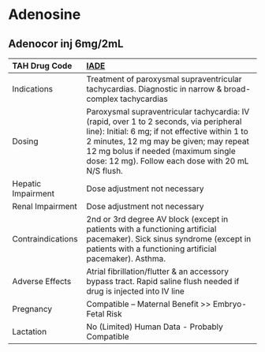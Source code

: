 # Adenosine

## Adenocor inj 6mg/2mL

| TAH Drug Code      | [IADE](https://www.tahsda.org.tw/drugs/hissearch.php?drug_code=IADE)                                                                                                                                                                                                            |
|:-------------------|:--------------------------------------------------------------------------------------------------------------------------------------------------------------------------------------------------------------------------------------------------------------------------------|
| Indications        | Treatment of paroxysmal supraventricular tachycardias. Diagnostic in narrow & broad-complex tachycardias                                                                                                                                                                        |
| Dosing             | Paroxysmal supraventricular tachycardia: IV (rapid, over 1 to 2 seconds, via peripheral line): Initial: 6 mg; if not effective within 1 to 2 minutes, 12 mg may be given; may repeat 12 mg bolus if needed (maximum single dose: 12 mg). Follow each dose with 20 mL N/S flush. |
| Hepatic Impairment | Dose adjustment not necessary                                                                                                                                                                                                                                                   |
| Renal Impairment   | Dose adjustment not necessary                                                                                                                                                                                                                                                   |
| Contraindications  | 2nd or 3rd degree AV block (except in patients with a functioning artificial pacemaker). Sick sinus syndrome (except in patients with a functioning artificial pacemaker). Asthma.                                                                                              |
| Adverse Effects    | Atrial fibrillation/flutter & an accessory bypass tract. Rapid saline flush needed if drug is injected into IV line                                                                                                                                                             |
| Pregnancy          | Compatible – Maternal Benefit >> Embryo-Fetal Risk                                                                                                                                                                                                                              |
| Lactation          | No (Limited) Human Data - Probably Compatible                                                                                                                                                                                                                                   |

